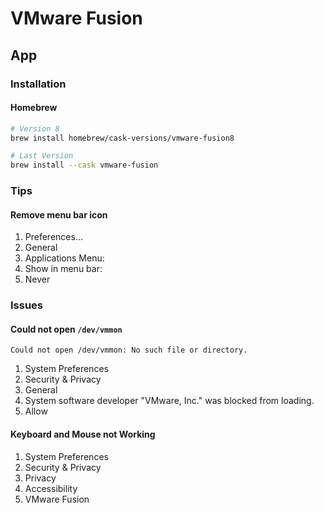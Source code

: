 # VMware Fusion

## App

### Installation

#### Homebrew

```sh
# Version 8
brew install homebrew/cask-versions/vmware-fusion8

# Last Version
brew install --cask vmware-fusion
```

### Tips

#### Remove menu bar icon

1. Preferences...
2. General
3. Applications Menu:
4. Show in menu bar:
5. Never

### Issues

#### Could not open `/dev/vmmon`

```log
Could not open /dev/vmmon: No such file or directory.
```

1. System Preferences
2. Security & Privacy
3. General
4. System software developer "VMware, Inc." was blocked from loading.
5. Allow

<!-- ####

```log
Unable to retrieve kernel symbols.
```

####

```log
Failed to initialize monitor device.
``` -->

#### Keyboard and Mouse not Working

1. System Preferences
2. Security & Privacy
3. Privacy
4. Accessibility
5. VMware Fusion

<!-- ####

```log
Unable to retrieve kernel zone sizes.
Failed to initialize monitor device.
```

TODO -->
